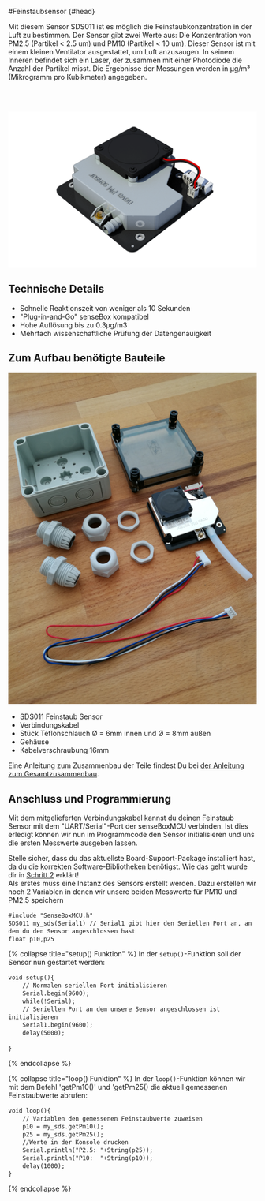 #Feinstaubsensor {#head}
<div class="description">

Mit diesem Sensor SDS011 ist es möglich die Feinstaubkonzentration in der Luft zu bestimmen. Der Sensor gibt zwei Werte aus: Die Konzentration von PM2.5 (Partikel < 2.5 um) und PM10 (Partikel < 10 um). Dieser Sensor ist mit einem kleinen Ventilator ausgestattet, um Luft anzusaugen. In seinem Inneren befindet sich ein Laser, der zusammen mit einer Photodiode die Anzahl der Partikel misst. Die Ergebnisse der Messungen werden in µg/m³ (Mikrogramm pro Kubikmeter) angegeben.

</div>
<div class="line">
    <br>
    <br>
</div>

![Feinstaubsensor für PM10 und PM2.5](https://github.com/sensebox/resources/raw/master/gitbook_pictures/feinstaub_top.png)

## Technische Details
* Schnelle Reaktionszeit von weniger als 10 Sekunden
* "Plug-in-and-Go" senseBox kompatibel
* Hohe Auflösung bis zu 0.3µg/m3
* Mehrfach wissenschaftliche Prüfung der Datengenauigkeit

## Zum Aufbau benötigte Bauteile 
![Benötigte (mitgelieferte) Bauteile](https://github.com/sensebox/resources/raw/master/gitbook_pictures/feinstaub_top_accessoire.png)

   * SDS011 Feinstaub Sensor
   * Verbindungskabel
   * Stück Teflonschlauch Ø = 6mm innen und Ø = 8mm außen
   * Gehäuse
   * Kabelverschraubung 16mm
   
Eine Anleitung zum Zusammenbau der Teile findest Du bei [der Anleitung zum Gesamtzusammenbau](https://sensebox.github.io/books-v2/home/de/erste-schritte/zusammenbau.html#7-schritt).

## Anschluss und Programmierung

Mit dem mitgelieferten Verbindungskabel kannst du deinen Feinstaub Sensor mit dem "UART/Serial"-Port der senseBoxMCU verbinden. 
Ist dies erledigt können wir nun im Programmcode den Sensor initialisieren und uns die ersten Messwerte ausgeben lassen.
<div class="box_warning">
    <i class="fa fa-info fa-fw" aria-hidden="true" style="color: #42acf3;"></i>
    Stelle sicher, dass du das aktuellste Board-Support-Package installiert hast, da du die korrekten Software-Bibliotheken benötigst. Wie das geht wurde dir in <a href ="../erste-schritte/board-support-packages-installieren.md">Schritt 2</a> erklärt!
</div>
Als erstes muss eine Instanz des Sensors erstellt werden. Dazu erstellen wir noch 2 Variablen in denen wir unsere beiden Messwerte
für PM10 und PM2.5 speichern

```arduino 
#include "SenseBoxMCU.h"
SDS011 my_sds(Serial1) // Serial1 gibt hier den Seriellen Port an, an dem du den Sensor angeschlossen hast
float p10,p25
```
{% collapse title="setup() Funktion" %}
In der `setup()`-Funktion soll der Sensor nun gestartet werden: 

```arduino
void setup(){
    // Normalen seriellen Port initialisieren 
    Serial.begin(9600);
    while(!Serial);
    // Seriellen Port an dem unsere Sensor angeschlossen ist initialisieren
    Serial1.begin(9600);
    delay(5000);

}
```

{% endcollapse %}

{% collapse title="loop() Funktion" %}
In der `loop()`-Funktion können wir mit dem Befehl 'getPm10()' und 'getPm25() die aktuell gemessenen Feinstaubwerte abrufen:

```arduino
void loop(){
    // Variablen den gemessenen Feinstaubwerte zuweisen
    p10 = my_sds.getPm10();
    p25 = my_sds.getPm25();
    //Werte in der Konsole drucken
    Serial.println("P2.5: "+String(p25));
    Serial.println("P10:  "+String(p10));
    delay(1000);
}
```
{% endcollapse %}

